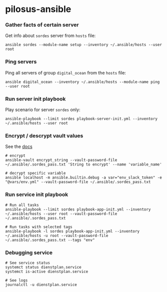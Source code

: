 # pilosus-ansible

### Gather facts of certain server

Get info about `sordes` server from `hosts` file:

```
ansible sordes --module-name setup --inventory ~/.ansible/hosts --user root
```

### Ping servers

Ping all servers of group `digital_ocean` from the `hosts` file:

```
ansible digital_ocean --inventory ~/.ansible/hosts --module-name ping --user root
```

### Run server init playbook

Play scenario for server `sordes` only:

```
ansible-playbook --limit sordes playbook-server-init.yml --inventory ~/.ansible/hosts --user root
```

### Encrypt / descrypt vault values

See the [docs](https://docs.ansible.com/ansible/latest/user_guide/vault.html)

```
# encrypt
ansible-vault encrypt_string --vault-password-file ~/.ansible/.sordes_pass.txt 'String to encrypt' --name 'variable_name'

# decrypt specific variable
ansible localhost -m ansible.builtin.debug -a var="env_slack_token" -e "@vars/env.yml" --vault-password-file ~/.ansible/.sordes_pass.txt
```


### Run service init playbook

```
# Run all tasks
ansible-playbook --limit sordes playbook-app-init.yml --inventory ~/.ansible/hosts --user root --vault-password-file ~/.ansible/.sordes_pass.txt

# Run tasks with selected tags
ansible-playbook -l sordes playbook-app-init.yml --inventory ~/.ansible/hosts -u root --vault-password-file ~/.ansible/.sordes_pass.txt --tags "env"
```


### Debugging service

```
# See service status
systemct status dienstplan.service
systemct is-active dienstplan.service

# See logs
journalctl -u dienstplan.service
```
